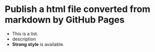 <!-- index.md -->
# Publish a html file converted from markdown by GitHub Pages

- This is a list.
- description
- **Strong style** is available.
